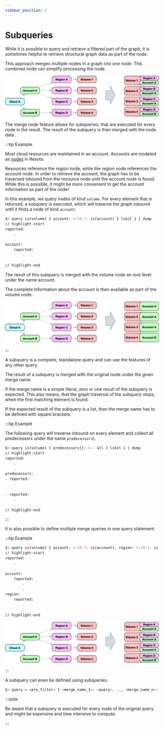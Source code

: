 ```yaml
---
sidebar_position: 3
---
```


# Subqueries

While it is possible to query and retrieve a filtered part of the graph, it is sometimes helpful to retrieve structural graph data as part of the node.

This approach merges multiple nodes in a graph into one node. This combined node can simplify processing the node.

![Example Merge Diagram](./img/merge_nodes.png)

The merge node feature allows for subqueries, that are executed for every node in the result. The result of the subquery is then merged with the node data.

:::tip Example

Most cloud resources are maintained in an account. Accounts are modeled as [nodes](../../../concepts/graph/node.md) in Resoto.

Resources reference the region node, while the region node references the account node. In order to retrieve the account, the graph has to be traversed inbound from the resource node until the account node is found. While this is possible, it might be more convenient to get the account information as part of the node!

In this example, we query nodes of kind `volume`. For every element that is returned, a subquery is executed, which will traverse the graph inbound until it finds a node of kind `account`.

```bash
$> query is(volume) { account: <-[0:]- is(account) } limit 1 | dump
// highlight-start
reported:
    .
    .
account:
    reported:
        .
        .
// highlight-end
```

The result of this subquery is merged with the volume node on root level under the name account.

The complete information about the account is then available as part of the volume node:

![Example Merge Diagram](./img/merge_nodes_1.png)

:::

A subquery is a complete, standalone query and can use the features of any other query.

The result of a subquery is merged with the original node under the given merge name.

If the merge name is a simple literal, zero or one result of the subquery is expected. This also means, that the graph traversal of the subquery stops, when the first matching element is found.

If the expected result of the subquery is a list, than the merge name has to be defined with square brackets.

:::tip Example

The following query will traverse inbound on every element and collect all predecessors under the name `predecessors`).

```bash
$> query is(volume) { predecessors[]: <-- all } limit 1 | dump
// highlight-start
reported:
    .
    .
predecessors:
- reported:
    .
    .
- reported:
    .
    .
// highlight-end
```

:::

It is also possible to define multiple merge queries in one query statement.

:::tip Example

```bash
$> query is(volume) { account: <-[0:]- is(account), region: <-[0:]- is(region) } limit 1 | dump
// highlight-start
reported:
    .
    .
account:
    reported:
        .
        .
region:
    reported:
        .
        .
// highlight-end
```

![Example Merge Diagram](./img/merge_nodes.png)

:::

A subquery can even be defined using subqueries:

```bash
$> query = <pre_filter> { <merge_name_1>: <query>, .., <merge_name_n>: <query> } <post_filter>
```

:::note

Be aware that a subquery is executed for every node of the original query and might be expensive and time intensive to compute.

:::
